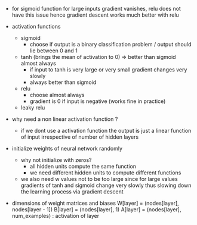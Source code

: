 * for sigmoid function for large inputs gradient vanishes, relu does not have this issue hence gradient descent works much better with relu
* activation functions
  * sigmoid
    * choose if output is a binary classification problem / output should lie between 0 and 1
  * tanh (brings the mean of activation to 0) => better than sigmoid almost always
    * if input to tanh is very large or very small gradient changes very slowly
    * always better than sigmoid
  * relu
    * choose almost always
    * gradient is 0 if input is negative (works fine in practice)
  * leaky relu
  
* why need a non linear activation function ?
  * if we dont use a activation function the output is just a linear function of input irrespective of number of hidden layers
  
* initialize weights of neural network randomly
  * why not initialize with zeros?
    * all hidden units compute the same function
    * we need different hidden units to compute different functions 
  * we also need w values not to be too large since for large values gradients of tanh and sigmoid change very slowly thus slowing down the learning process via gradient descent

* dimensions of weight matrices and biases
  W[layer] = (nodes[layer], nodes[layer - 1])
  B[layer] = (nodes[layer], 1)
  A[layer] = (nodes[layer], num_examples) : activation of layer
